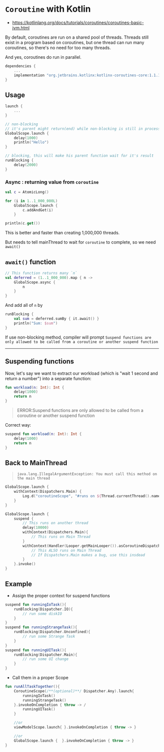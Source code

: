 # `Coroutine` with Kotlin

- <https://kotlinlang.org/docs/tutorials/coroutines/coroutines-basic-jvm.html>

By default, coroutines are run on a shared pool of threads. Threads still exist in a program based on coroutines, but one thread can run many coroutines, so there's no need for too many threads.

And yes, coroutines do run in parallel.

```kotlin
dependencies {
    ...
    implementation "org.jetbrains.kotlinx:kotlinx-coroutines-core:1.1.1"
}
```

## Usage

``` kotlin
launch {
    ...
}

// non-blocking
// it's parent might return(end) while non-blocking is still in process
GlobalScope.launch {
    delay(1000)
    println("Hello")
}

// blocking, this will make his parent function wait for it's result
runBlocking { 
    delay(2000)
}
```

### Async : returning value from `coroutine`

```kt
val c = AtomicLong()

for (i in 1..1_000_000L)
    GlobalScope.launch {
        c.addAndGet(i)
    }

println(c.get())
```

This is better and faster than creating 1,000,000 threads.

But needs to tell mainThread to wait for `coroutine` to complete, so we need `await()`

## `await()` function

```kt
// This function returns many `n`
val deferred = (1..1_000_000).map { n ->
    GlobalScope.async {
        n
    }
}
```

And add all of `n` by

```kt
runBlocking {
    val sum = deferred.sumBy { it.await() }
    println("Sum: $sum")
}
```

If use non-blocking method, compiler will prompt `Suspend functions are only allowed to be called from a coroutine or another suspend function`

_____

## Suspending functions

Now, let's say we want to extract our workload (which is "wait 1 second and return a number") into a separate function:

```kt
fun workload(n: Int): Int {
    delay(1000)
    return n
}
```

> ERROR:Suspend functions are only allowed to be called from a coroutine or another suspend function

Correct way:

```kt
suspend fun workload(n: Int): Int {
    delay(1000)
    return n
}
```

## Back to MainThread

> `java.lang.IllegalArgumentException: You must call this method on the main thread`

```kt
GlobalScope.launch {
    withContext(Dispatchers.Main) {
        Log.d("coroutineScope", "#runs on ${Thread.currentThread().name}")
    }
}
```

```kt
GlobalScope.launch {
    suspend {
        // This runs on another thread
        delay(10000)
        withContext(Dispatchers.Main){
            // This runs on Main Thread
        }
        withContext(Handler(Looper.getMainLooper()).asCoroutineDispatcher()) {
            // This ALSO runs on Main Thread
            // If Dispatchers.Main makes a bug, use this insdead
        }
    }.invoke()
}
```
## Example

- Assign the proper context for suspend functions

```kt
suspend fun runningIoTask(){
    runBlocking(Dispatcher.IO){
        // run some diskIO
    }
}
suspend fun runningStrangeTask(){
    runBlocking(Dispatcher.Unconfined){
        // run some Strange Task
    }
}
suspend fun runningUITask(){
    runBlocking(Dispatcher.Main){
        // run some UI change
    }
}
```
- Call them in a proper Scope

```kt
fun runAllTaskTogether(){
    CoroutineScope(/**(optional)**/ Dispatcher.Any).launch{
        runningIoTask()
        runningStrangeTask()
    }.invokeOnCompletion { throw -> /
        runningUITask() 
    }

    //or 
    viewModelScope.launch{ }.invokeOnCompletion { throw -> }

    //or 
    GlobalScope.launch {  }.invokeOnCompletion { throw -> }
}
```
